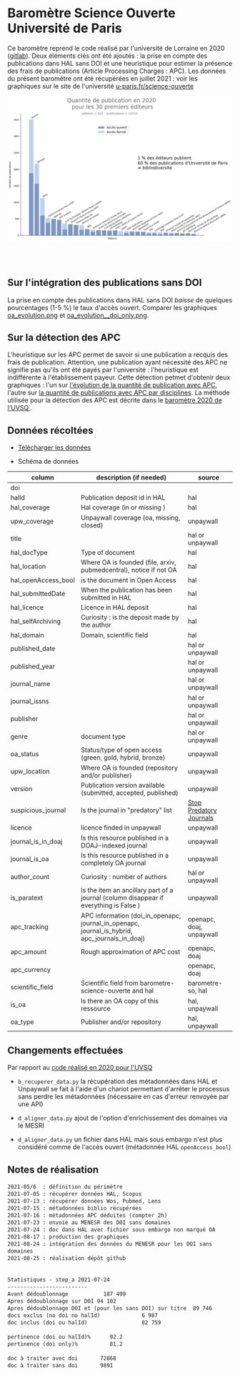 # Baromètre Science Ouverte Université de Paris

Ce baromètre reprend le code réalisé par l'université de Lorraine en 2020 ([gitlab](https://gitlab.com/Cthulhus_Queen/barometre_scienceouverte_universitedelorraine/-/tree/master)). Deux éléments clés ont été ajoutés : la prise en compte des publications dans HAL sans DOI et une heuristique pour estimer la présence des frais de publications (Article Processing Charges : APC). 
Les données du présent baromètre ont été récupérées en juillet 2021 : voir les graphiques sur le site de l'université [u-paris.fr/science-ouverte](https://u-paris.fr/science-ouverte/barometre/)


![](/img/bibliodiversite.png)

<br />
<br />


## Sur l'intégration des publications sans DOI

La prise en compte des publications dans HAL sans DOI _baisse_ de quelques pourcentages (1-5 %) le taux d'accès ouvert. Comparer les graphiques [oa_evolution.png](/img/oa_evolution.png) et [oa_evolution__doi_only.png](/img/oa_evolution__doi_only.png).


## Sur la détection des APC

L'heuristique sur les APC permet de savoir si une publication a recquis des frais de publication. Attention, une publication ayant nécessité des APC ne signifie pas qu'ils ont été payés par l'université : l'heuristique est indifférente à l'établissement payeur. Cette détection petmet d'obtenir deux graphiques : l'un sur [l'évolution de la quantité de publication avec APC](/img/apc_evolution.png), l'autre sur [la quantité de publications avec APC par disciplines](/img/apc_discipline.png). La méthode utilisée pour la détection des APC est décrite dans le [baromètre 2020 de l'UVSQ ](https://github.com/ml4rrieu/barometre_science_ouverte_uvsq#pister-les-apc).


## Données récoltées

* [Télécharger les données](/data/out/step_d_complete.csv)  

* Schéma de données

| column             | description (if needed)                                                                       | source                   |
|--------------------|-----------------------------------------------------------------------------------------------|--------------------------|
| doi                |                                                                                               |                          |
| halId              | Publication deposit id in HAL                                                                 | hal                      |
| hal_coverage       | Hal coverage (in or missing )                                                                 | hal                      |
| upw_coverage       | Unpaywall coverage (oa, missing, closed)                                                      | unpaywall                |
| title              |                                                                                               | hal or unpaywall         |
| hal_docType        | Type of document                                                                              | hal                      |
| hal_location       | Where OA is founded (file, arxiv, pubmedcentral), notice if not OA                            | hal                      |
| hal_openAccess_bool| is the document in Open Access                                                                | hal                      |
| hal_submittedDate  | When the publication has been submitted in HAL                                                | hal                      |
| hal_licence        | Licence in HAL deposit                                                                        | hal                      |
| hal_selfArchiving  | Curiosity : is the deposit made by the author                                                 | hal                      |
| hal_domain         | Domain, scientific field                                                                      | hal                      |
| published_date     |                                                                                               | hal or unpaywall         |
| published_year     |                                                                                               | hal or unpaywall         |
| journal_name       |                                                                                               | hal or unpaywall         |
| journal_issns      |                                                                                               | hal or unpaywall         |
| publisher          |                                                                                               | hal or unpaywall         |
| genre              | document type                                                                                 | hal or unpaywall         |
| oa_status          | Status/type of open access (green, gold, hybrid, bronze)                                      | unpaywall                |
| upw_location       | Where OA is founded (repository and/or publisher)                                             | unpaywall                |
| version            | Publication version available (submitted, accepted, published)                                | unpaywall                |
| suspicious_journal | Is the journal in "predatory" list                                                            | [Stop Predatory Journals](https://github.com/stop-predatory-journals/stop-predatory-journals.github.io)|
| licence            | licence finded in unpaywall                                                                   | unpaywall                |
| journal_is_in_doaj | Is this resource published in a DOAJ-indexed journal                                          | unpaywall                |
| journal_is_oa      | Is this resource published in a completely OA journal                                         | unpaywall                |
| author_count       | Curiosity : number of authors                                                                 | hal or unpaywall         |
| is_paratext        | Is the item an ancillary part of a journal (column disappear if everything is False )         | unpaywall                |
| apc_tracking       | APC information (doi_in_openapc, journal_in_openapc, journal_is_hybrid, apc_journals_in_doaj) | openapc, doaj, unpaywall |
| apc_amount         | Rough approximation of APC cost                                                               | openapc, doaj            |
| apc_currency       |                                                                                               | openapc, doaj            |
| scientific_field   | Scientific field from barometre-science-ouverte and hal                                       | barometre-so, hal        |
| is_oa              | Is there an OA copy of this ressource                                                         | hal, unpaywall           |
| oa_type            | Publisher and/or repository                                                                   | hal, unpaywall           |




## Changements effectuées

Par rapport au [code réalisé en 2020 pour l'UVSQ](https://github.com/ml4rrieu/barometre_science_ouverte_uvsq)

- `b_recuperer_data.py` la récupération des métadonnées dans HAL et Unpaywall se fait à l'aide d'un chariot permettant d'arrêter le processus sans perdre les métadonnées (nécessaire en cas d'erreur renvoyée par une API)

- `d_aligner_data.py` ajout de l'option d'enrichissement des domaines via le MESRI

- `d_aligner_data.py` un fichier dans HAL mais sous embargo n'est plus considéré comme de l'accès ouvert (métadonnée HAL `openAccess_bool`)



## Notes de réalisation

```
2021-05/6  : définition du périmètre
2021-07-05 : récupérer données HAL, Scopus
2021-07-13 : récupérer données Wos, Pubmed, Lens
2021-07-15 : métadonnées biblio récupérées
2021-07-16 : métadonnées APC déduites (compter 2h)
2021-07-23 : envoie au MENESR des DOI sans domaines
2021-07-24 : doc dans HAL avec fichier sous embargo non marqué OA
2021-08-17 : production des graphiques
2021-08-24 : intégration des données du MENESR pour les DOI sans domaines
2021-08-25 : réalisation dépôt github


Statistiques - step_a 2021-07-24
-------------------------
Avant dédoublonnage           187 499
Apres dédoublonnage sur DOI	94 102
Apres dédoublonnage DOI et (pour les sans DOI) sur titre  89 746
docs exclus (no doi no halId)             6 987
doc inclus (doi ou halId)                 82 759

pertinence (doi ou halId)%		92.2
pertinence (doi only)%			81.2

doc à traiter avec doi 		 72868
doc à traiter sans doi 		 9891
```



